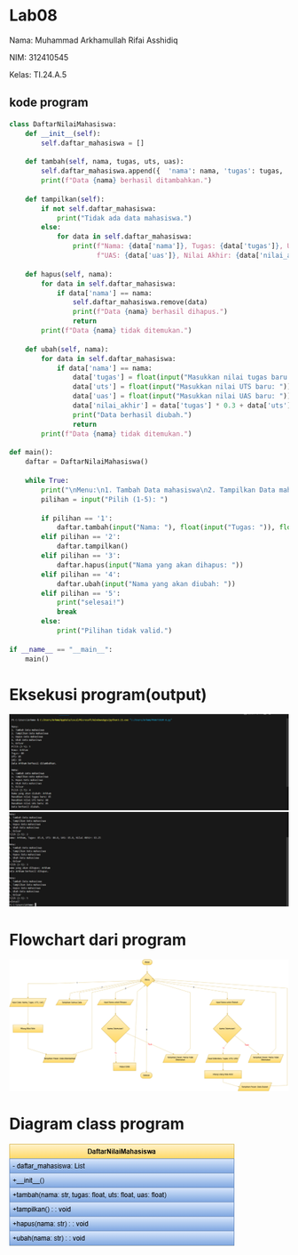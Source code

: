 # Lab08

Nama: Muhammad Arkhamullah Rifai Asshidiq

NIM: 312410545

Kelas: TI.24.A.5

## kode program
```python
class DaftarNilaiMahasiswa:
    def __init__(self):
        self.daftar_mahasiswa = []

    def tambah(self, nama, tugas, uts, uas):
        self.daftar_mahasiswa.append({  'nama': nama, 'tugas': tugas,  'uts': uts, 'uas': uas,  'nilai_akhir': tugas * 0.3 + uts * 0.35 + uas * 0.35 })
        print(f"Data {nama} berhasil ditambahkan.")

    def tampilkan(self):
        if not self.daftar_mahasiswa:
            print("Tidak ada data mahasiswa.")
        else:
            for data in self.daftar_mahasiswa:
                print(f"Nama: {data['nama']}, Tugas: {data['tugas']}, UTS: {data['uts']}, "
                      f"UAS: {data['uas']}, Nilai Akhir: {data['nilai_akhir']:.2f}")

    def hapus(self, nama):
        for data in self.daftar_mahasiswa:
            if data['nama'] == nama:
                self.daftar_mahasiswa.remove(data)
                print(f"Data {nama} berhasil dihapus.")
                return
        print(f"Data {nama} tidak ditemukan.")

    def ubah(self, nama):
        for data in self.daftar_mahasiswa:
            if data['nama'] == nama:
                data['tugas'] = float(input("Masukkan nilai tugas baru: "))
                data['uts'] = float(input("Masukkan nilai UTS baru: "))
                data['uas'] = float(input("Masukkan nilai UAS baru: "))
                data['nilai_akhir'] = data['tugas'] * 0.3 + data['uts'] * 0.35 + data['uas'] * 0.35
                print("Data berhasil diubah.")
                return
        print(f"Data {nama} tidak ditemukan.")

def main():
    daftar = DaftarNilaiMahasiswa()

    while True:
        print("\nMenu:\n1. Tambah Data mahasiswa\n2. Tampilkan Data mahasiswa\n3. Hapus Data mahasiswa\n4. Ubah Data mahasiswa\n5. Keluar")
        pilihan = input("Pilih (1-5): ")

        if pilihan == '1':
            daftar.tambah(input("Nama: "), float(input("Tugas: ")), float(input("UTS: ")), float(input("UAS: ")))
        elif pilihan == '2':
            daftar.tampilkan()
        elif pilihan == '3':
            daftar.hapus(input("Nama yang akan dihapus: "))
        elif pilihan == '4':
            daftar.ubah(input("Nama yang akan diubah: "))
        elif pilihan == '5':
            print("selesai!")
            break
        else:
            print("Pilihan tidak valid.")

if __name__ == "__main__":
    main()
```
# Eksekusi program(output)
![Foto](https://github.com/MuhammadArkham/Lab08/blob/main/Screenshot%202024-12-10%20170943.png?raw=true)
![Foto](https://github.com/MuhammadArkham/Lab08/blob/main/Screenshot%202024-12-10%20171004.png?raw=true)

# Flowchart dari program 
![Foto](https://github.com/MuhammadArkham/Lab08/blob/main/Flowchart.png?raw=true)

# Diagram class program
![Foto](https://github.com/MuhammadArkham/Lab08/blob/main/diagram%20class.png?raw=true)
